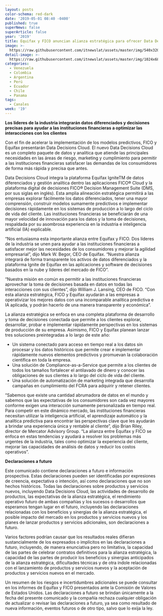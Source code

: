 ```yaml
---
layout: posts
color-schema: red-dark
date: '2019-05-01 08:40 -0400'
published: true
superNews: false
superArticle: false
year: '2019'
title: Equifax y FICO anuncian alianza estratégica para ofrecer Data Decisions Cloud
image: >-
  https://raw.githubusercontent.com/itnewslat/assets/master/img/540x320/CheckHand-p.jpg
detail-image: >-
  https://raw.githubusercontent.com/itnewslat/assets/master/img/1024x680/CheckHand-g.jpg
categories:
  - Venezuela
  - Colombia
  - Argentina
  - Perú
  - Ecuador
  - Chile
  - Panama
tags:
  - Canales
week: '19'
---
```

**Los líderes de la industria integrarán datos diferenciados y decisiones precisas para ayudar a las instituciones financieras a optimizar las interacciones con los clientes**

Con el fin de acelerar la implementación de los modelos predictivos, FICO y Equifax presentarán Data Decisions Cloud. El nuevo Data Decisions Cloud es un completo paquete de datos y analítica que atiende las principales necesidades en las áreas de riesgo, marketing y cumplimiento para permitir a las instituciones financieras satisfacer las demandas de los consumidores de forma más rápida y precisa que antes.

Data Decisions Cloud integra la plataforma Equifax IgniteTM de datos diferenciados y gestión analítica dentro  las aplicaciones FICO® Cloud y la plataforma digital de decisiones FICO® Decision Management Suite (DMS, por sus siglas en inglés). Esta amplia alineación estratégica permitirá a las empresas explorar fácilmente los datos diferenciados, tener una mayor comprensión, construir modelos sumamente predictivos e implementar decisiones rápidamente en los sistemas de producción a lo largo del ciclo de vida del cliente. Las instituciones financieras se beneficiarán de una mayor velocidad de innovación para los datos y la toma de decisiones, respaldada por su asombrosa experiencia en la industria e inteligencia artificial (IA) explicable.

“Nos entusiasma esta importante alianza entre Equifax y FICO. Dos líderes de la industria se unen para ayudar a las instituciones financieras a satisfacer mejor las necesidades de los consumidores y mejorar la agilidad empresarial”, dijo Mark W. Begor, CEO de Equifax. “Nuestra alianza integrará de forma transparente los activos de datos diferenciados y la plataforma Ignite de Equifax en las aplicaciones y software de decisiones basados en la nube y líderes del mercado de FICO”.

“Nuestra misión en común es permitir a las instituciones financieras aprovechar la toma de decisiones basada en datos en todas las interacciones con sus clientes”, dijo William J. Lansing, CEO de FICO. “Con esta alianza estratégica, FICO y Equifax ayudarán a las empresas a operativizar los mejores datos con una incomparable analítica predictiva e IA aplicada, y podrán hacerlo de una manera transparente y económica”.

La alianza estratégica se enfoca en una completa plataforma de desarrollo y toma de decisiones conectada que permite a los clientes explorar, desarrollar, probar e implementar rápidamente perspectivas en los sistemas de producción de su empresa. Asimismo, FICO y Equifax planean lanzar tres soluciones preintegradas a lo largo de este año:

- Un sistema conectado para acceso en tiempo real a los datos sin procesar y los datos históricos que permite crear e implementar rápidamente nuevos elementos predictivos y promuevan la colaboración científica en toda la empresa.
- Una solución de Compliance-as-a-Service que permite a los clientes de todos los tamaños fortalecer el antilavado de dinero y conocer las obligaciones de sus clientes a lo largo del ciclo de vida del cliente. 
- Una solución de automatización de marketing integrada que desarrolla campañas en cumplimiento del FCRA para adquirir y retener clientes.
   
 “Sabemos que existe una cantidad abrumadora de datos en el mundo y sabemos que las expectativas de los consumidores son cada vez mayores conforme exigen una interacción sumamente personalizada en tiempo real. Para competir en este dinámico mercado, las instituciones financieras necesitan utilizar la inteligencia artificial, el aprendizaje automático y la analítica predictiva para encontrar las perspectivas clave que les ayudarán a brindar una experiencia única y rentable al cliente”, dijo Brian Riley, director de Mercator Advisory Group. “La alianza entre Equifax y FICO se enfoca en estas tendencias y ayudará a resolver los problemas más urgentes de la industria, tales como optimizar la experiencia del cliente, mejorar las capacidades de análisis de datos y reducir los costos operativos”. 
 
**Declaraciones a futuro**

Este comunicado contiene declaraciones a futuro e información prospectiva. Estas declaraciones pueden ser identificadas por expresiones de creencia, expectativa o intención, así como declaraciones que no son hechos históricos. Todas las declaraciones sobre productos y servicios nuevos, incluyendo Data Decisions Cloud, las actividades de desarrollo de productos, las expectativas de la alianza estratégica, el rendimiento operativo futuro de ambas compañías y los sucesos o desarrollos que esperamos tengan lugar en el futuro, incluyendo las declaraciones relacionadas con los beneficios y sinergias de la alianza estratégica, el posible impacto del mercado en los productos y servicios nuevos y los planes de lanzar productos y servicios adicionales, son declaraciones a futuro. 

Varios factores podrían causar que los resultados reales difieran sustancialmente de los expresados o implícitos en las declaraciones a futuro, incluyendo, de manera enunciativa pero no limitativa, la capacidad de las partes de celebrar contratos definitivos para la alianza estratégica, la capacidad de las partes de producir los beneficios y sinergias anticipados de la alianza estratégica, dificultades técnicas y de otra índole relacionadas con el lanzamiento de productos y servicios nuevos y la aceptación de productos y servicios nuevos en el mercado. 

Un resumen de los riesgos e incertidumbres adicionales se puede consultar en los informes de Equifax y FICO presentados ante la Comisión de Valores de Estados Unidos. Las declaraciones a futuro se brindan únicamente a la fecha del presente comunicado y la compañía rechaza cualquier obligación de actualizar o revisar las declaraciones a futuro, ya sea como resultado de nueva información, eventos futuros o de otro tipo, salvo que lo exija la ley.